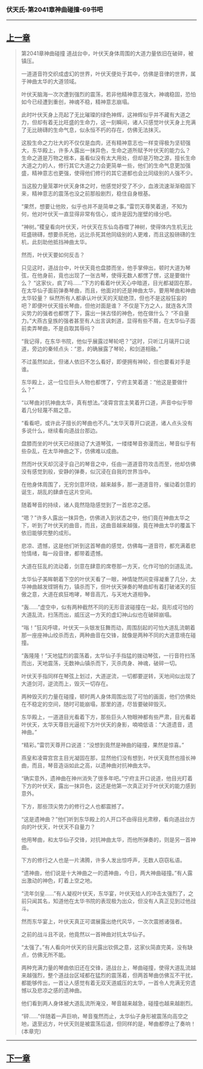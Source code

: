 ### 伏天氏-第2041章神曲碰撞-69书吧

--------
[上一章](./d018d3570e3cf4922d420ca805f476f5.md)
--------


>
>
>
>第2041章神曲碰撞
>道战台中，叶伏天身体周围的大道力量依旧在破碎，被镇压。
>
>一道道音符交织成虚幻的世界，叶伏天便处于其中，仿佛是音律的世界，属于神曲太华的大道领域。
>
>叶伏天脑海一次次遭到强烈的震荡，若非他精神意志强大，神魂稳固，恐怕如今已经遭到重创，神魂不稳，精神意志崩塌。
>
>此时叶伏天身上亮起了无比璀璨的绿色神辉，这神辉似乎并不藏有大道之力，但却有着无比旺盛的生命力，这一刻瞬间，诸人只感觉叶伏天身上充满了无比磅礴的生命气息，似永恒不朽的存在，仿佛无法抹灭。
>
>这股生命之力壮大的不仅仅是血肉，还有精神意志也一样变得极为坚韧强大，东华殿上，许多人露出一抹异色，生命之道所赋予叶伏天的能力么？
>生命之道是万物之根本，虽看似没有太大用处，但却是万物之源，擅长生命大道之力的人，修行其它大道之力会更简单一些，他们的生命气息更加强盛，精神意志也更强，使得他们修行的其它道都也会比同级别的人强不少。
>
>当这股力量笼罩叶伏天身体之时，他感觉好受了不少，血液流速渐渐稳固下来，精神意志的震荡也没之前那般剧烈，稳住自身根基。
>
>“果然，想要让他败，似乎也并不是简单之事。”雷罚天尊笑着道，不知为何，他对叶伏天一直显得非常有信心，或许是因为崖壁的缘分吧。
>
>“神树。”稷皇看向叶伏天，叶伏天在东仙岛吞噬了神树，使得体内生机无比旺盛磅礴，想要杀死他，远比杀死其他同级别的人更难，而且这股磅礴的生机，此刻助他抵挡神曲太华。
>
>然而，叶伏天要如何反击？
>
>只见这时，道战台中，叶伏天竟也盘膝而坐，他手掌伸出，顿时大道为琴弦，在他身前，竟也出现了一张古琴，使得无数人都愣了愣，这是要做什么？
>“这家伙，疯了吗……”下方的看着叶伏天心中暗道，目光都凝固在那，在太华仙子面前弹奏琴曲，而且，他面对的还是神曲太华，要用琴曲和神曲太华较量？
>纵然所有人都承认叶伏天的天赋绝顶，但也不是这般狂妄的吧？即便叶伏天擅长琴曲，但他对面是谁？
>不仅是下方之人，就连各大顶尖势力的强者也都愣了下，露出一抹古怪的神色，他在做什么？
>“不自量力。”大燕古皇族的强者甚至有人出言讽刺道，显得有些不屑，在太华仙子面前卖弄琴曲，不是自取其辱吗？
>
>“我记得，在东华书院，他似乎展露过琴轮吧？”这时，只听江月璃开口说道，旁边的秦倾点头：“恩，的确展露了琴轮，和剑道相融。”
>
>不过虽然如此，但诸人依旧不怎么看好，即便拥有神轮，但也要看对手是谁。
>
>东华殿上，这一位位巨头人物也都愣了，宁府主笑着道：“他这是要做什么？”
>
>“以琴曲对抗神曲太华，真有想法。”凌霄宫宫主笑着开口道，声音中似乎带着几分轻蔑不屑之意。
>
>“看看吧，或许此子擅长的琴曲也不凡。”太华天尊开口说道，诸人点头没有多说什么，继续看向道战台那边。
>
>盘膝而坐的叶伏天已经拨动了大道琴弦，一缕缕琴音弥漫而出，琴音似乎有些杂乱，在太华神曲之下，仿佛难以成曲。
>
>然而叶伏天却沉浸于自己的琴音之中，任由一道道音符攻击而至，他却仿佛没有感觉到般，安静的弹奏，似沉浸在自我的世界当中。
>
>在他身体周围了，无穷剑意环绕，越来越多，那一道道音符，催动着剑意的诞生，胡乱的肆虐在这片空间。
>
>随着琴音的持续，诸人竟然隐隐感觉到了一首悲凉之感。
>
>“嗯？”许多人露出一抹异色，仿佛进入到状态之中，他们竟在神曲太华之下，听到了叶伏天的曲音，而且，这曲音越来越强，竟在神曲太华的覆盖下依旧能够完整的成形。
>
>悲凉、遗憾，这是他们听到这首琴曲的感觉，仿佛每一道音符，都充满着悲怆情绪，每一段音律，都带着遗憾。
>
>大道在狂乱的流动着，剑意在肆意的席卷那一方天，化作可怕的剑道乱流。
>
>太华仙子美眸朝着下空的叶伏天看了一眼，神情陡然间变得凝重了几分，太华神曲越发铿锵有力，镇杀而下，但叶伏天弹奏的琴曲却有着打破诸天的狂傲之意，大道在疯狂咆哮，琴音高亢，与天地大道相争。
>
>“轰……”虚空中，似有两种截然不同的无形音波碰撞在一起，竟形成可怕的大道乱流，扫荡而出，威压这一方天的虚幻神山似也在破碎崩塌。
>
>“嗡！”狂风呼啸，叶伏天一头银发狂舞而动，周围刮起的可怕大道乱流朝着那一座座神山绞杀而去，两种曲音在交锋，就像是两种不同的大道意境在碰撞。
>
>“轰隆隆！”天地猛烈的震荡着，太华仙子手指猛的拨动琴弦，一行音符扫荡而出，天地震荡，无数神山镇杀而下，灭杀肉身、神魂，破碎一切。
>
>叶伏天手指同样在琴弦上划过，大道逆流，一切都要逆转，天地间似出现了大道剑河，逆流而上，毁灭一切存在。
>
>两种毁灭的力量在碰撞，顿时两人身体周围出现了可怕的画面，他们仿佛处在不稳定的空间，随时可能崩塌，那里的道，尽皆要破碎毁灭。
>
>东华殿上，一道道目光看着下方，那些巨头人物眼神都有些严肃，目光看着叶伏天，太华天尊目光逼视下方叶伏天的身影，喃喃低语：“大道遗音，遗神曲。”
>
>“精彩。”雷罚天尊开口说道：“没想到竟然是神曲的碰撞，果然是惊喜。”
>
>燕皇和凌霄宫宫主目光凝固在那，显然他们没有想到，叶伏天竟然也擅长神曲，而且，琴音造诣如此之高，以遗神曲对抗神曲太华。
>
>“确实意外，遗神曲在神州消失了很多年吧。”宁府主开口说道，他目光盯着下方的叶伏天，露出一抹异色，这还是他第一次真正对于叶伏天的能力感到意外。
>
>下方，那些顶尖势力的修行之人也都震撼了。
>
>“这是遗神曲？”他们听到东华殿上的人开口不由得目光肃穆，看向道战台方向的叶伏天，叶伏天不自量力？
>
>他用琴曲，和太华仙子交锋，对抗神曲太华，而他所弹奏的，则是另一首神曲。
>
>下方的修行之人也是一片沸腾，许多人发出惊呼声，无数人窃窃私语。
>
>“遗神曲，他们说是十大神曲之一的遗神曲，今日，两大神曲碰撞。”有人露出激动的神色，盯着上空之地。
>
>“流年剑皇……”有人凝视叶伏天，东华宴，叶伏天给人的冲击太强烈了，之前只闻其名，知道他在太华书院的表现极为出众，但没有人真正见到过他战斗。
>
>然而东华宴上，叶伏天真正可谓展露出绝代风华，一次次震撼诸强者。
>
>之前的战斗且不说，他竟然以一首神曲对抗太华仙子。
>
>“太强了。”有人看向叶伏天的目光露出钦佩之意，这家伙简直完美，没有缺点，仿佛无所不能。
>
>两种充满力量的琴曲依旧还在交锋，道战台上，琴曲碰撞，使得大道乱流越来越强烈，整个道战台区域都在猛烈的震荡着，但两首琴曲仿佛互不干扰，都能够传出，一首让人感觉有着无双天道威压的太华，一首令人充满无穷遗憾以及悲凉之感的遗神曲。
>
>他们看到两人身体被大道乱流所淹没，琴音越来越急，碰撞也越来越剧烈。
>
>“砰……”伴随着一声巨响，琴音戛然而止，太华仙子身形被震荡向高空之地，退至远方，叶伏天则是被震荡后退，但同样的是，琴曲都停止了奏响！
>(本章完)
>
>

--------
[下一章](./50d5e99ed133b9f0e2f14733368b0f52.md)
--------
